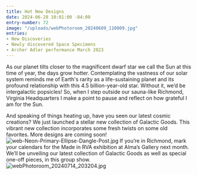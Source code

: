 ```yaml
---
title: Hot New Designs
date: 2024-06-28 10:01:00 -04:00
entry-number: 72
image: "/uploads/webPhotoroom_20240609_110009.jpg"
entries:
- New Discoveries
- Newly discovered Space Specimens
- Archer Adler performance March 2023
---
```


As our planet tilts closer to the magnificent dwarf star we call the Sun at this time of year, the days grow hotter. Contemplating the vastness of our solar system reminds me of Earth's rarity as a life-sustaining planet and its profound relationship with this 4.5 billion-year-old star. Without it, we’d be intergalactic popsicles! So, when I step outside our sauna-like Richmond, Virginia Headquarters I make a point to pause and reflect on how grateful I am for the Sun.

And speaking of things heating up, have you seen our latest cosmic creations? We just launched a stellar new collection of Galactic Goods. This vibrant new collection incorporates some fresh twists on some old favorites. More designs are coming soon! 
![web-Neon-Primary-Ellipse-Dangle-Post.jpg](/uploads/web-Neon-Primary-Ellipse-Dangle-Post.jpg)
If you’re in Richmond, mark your calendars for the Made in RVA exhibition at Alma’s Gallery next month. We’ll be unveiling our latest collection of Galactic Goods as well as special one-off pieces, in this group show. 
![webPhotoroom_20240714_203204.jpg](/uploads/webPhotoroom_20240714_203204.jpg)